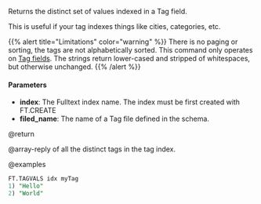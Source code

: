 Returns the distinct set of values indexed in a Tag field.

This is useful if your tag indexes things like cities, categories, etc.

{{% alert title="Limitations" color="warning" %}}
There is no paging or sorting, the tags are not alphabetically sorted.
This command only operates on [Tag fields](/redisearch/reference/tags).
The strings return lower-cased and stripped of whitespaces, but otherwise unchanged.
{{% /alert %}}

#### Parameters

- **index**: The Fulltext index name. The index must be first created with FT.CREATE
- **filed_name**: The name of a Tag file defined in the schema.

@return

@array-reply of all the distinct tags in the tag index.

@examples

```sql
FT.TAGVALS idx myTag
1) "Hello"
2) "World"
```